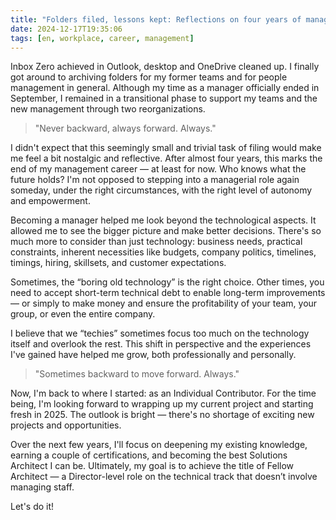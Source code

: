 ```yaml
---
title: "Folders filed, lessons kept: Reflections on four years of management"
date: 2024-12-17T19:35:06
tags: [en, workplace, career, management]
---
```


Inbox Zero achieved in Outlook, desktop and OneDrive cleaned up. I finally got around to archiving folders for my former teams and for people management in general. Although my time as a manager officially ended in September, I remained in a transitional phase to support my teams and the new management through two reorganizations.

> "Never backward, always forward. Always."

I didn't expect that this seemingly small and trivial task of filing would make me feel a bit nostalgic and reflective. After almost four years, this marks the end of my management career — at least for now. Who knows what the future holds? I'm not opposed to stepping into a managerial role again someday, under the right circumstances, with the right level of autonomy and empowerment.

Becoming a manager helped me look beyond the technological aspects. It allowed me to see the bigger picture and make better decisions. There's so much more to consider than just technology: business needs, practical constraints, inherent necessities like budgets, company politics, timelines, timings, hiring, skillsets, and customer expectations.

Sometimes, the “boring old technology” is the right choice. Other times, you need to accept short-term technical debt to enable long-term improvements — or simply to make money and ensure the profitability of your team, your group, or even the entire company.

I believe that we “techies” sometimes focus too much on the technology itself and overlook the rest. This shift in perspective and the experiences I've gained have helped me grow, both professionally and personally.

> "Sometimes backward to move forward. Always."

Now, I'm back to where I started: as an Individual Contributor. For the time being, I'm looking forward to wrapping up my current project and starting fresh in 2025. The outlook is bright — there's no shortage of exciting new projects and opportunities.

Over the next few years, I'll focus on deepening my existing knowledge, earning a couple of certifications, and becoming the best Solutions Architect I can be. Ultimately, my goal is to achieve the title of Fellow Architect — a Director-level role on the technical track that doesn’t involve managing staff.

Let's do it!
